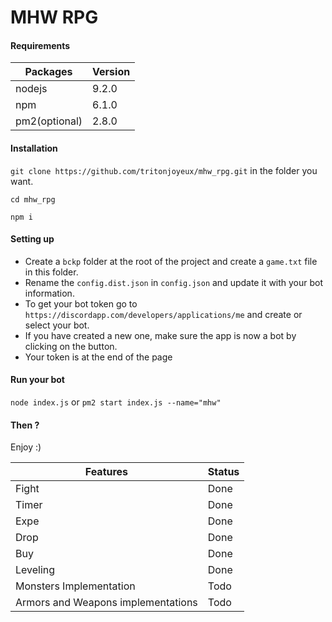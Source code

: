 # MHW RPG


#### Requirements
Packages|Version
---|---
nodejs|9.2.0
npm|6.1.0
pm2(optional)|2.8.0 

#### Installation

`git clone https://github.com/tritonjoyeux/mhw_rpg.git` in the folder you want.

`cd mhw_rpg`

`npm i`

#### Setting up

- Create a `bckp` folder at the root of the project and create a `game.txt` file in this folder.
- Rename the `config.dist.json` in `config.json` and update it with your bot information. 
- To get your bot token go to `https://discordapp.com/developers/applications/me` and create or select your bot.
- If you have created a new one, make sure the app is now a bot by clicking on the button.
- Your token is at the end of the page

#### Run your bot

`node index.js` or `pm2 start index.js --name="mhw"`

#### Then ?

Enjoy :)

Features|Status
---|---
Fight|Done
Timer|Done
Expe|Done
Drop|Done
Buy|Done
Leveling|Done
Monsters Implementation|Todo
Armors and Weapons implementations|Todo